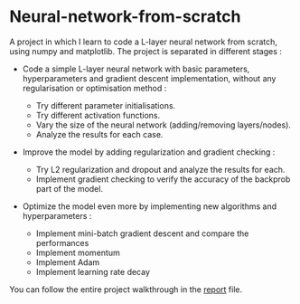 # Neural-network-from-scratch
A project in which I learn to code a L-layer neural network from scratch, using numpy and matplotlib. The project is separated in different stages : 
- Code a simple L-layer neural network with basic parameters, hyperparameters and gradient descent implementation, without any regularisation or optimisation method :
    - Try different parameter initialisations.
    - Try different activation functions.
    - Vary the size of the neural network (adding/removing layers/nodes).
    - Analyze the results for each case.

- Improve the model by adding regularization and gradient checking :
    - Try L2 regularization and dropout and analyze the results for each.
    - Implement gradient checking to verify the accuracy of the backprob part of the model.

- Optimize the model even more by implementing new algorithms and hyperparameters :
    - Implement mini-batch gradient descent and compare the performances
    - Implement momentum
    - Implement Adam
    - Implement learning rate decay


You can follow the entire project walkthrough in the [report](REPORT.md) file.
